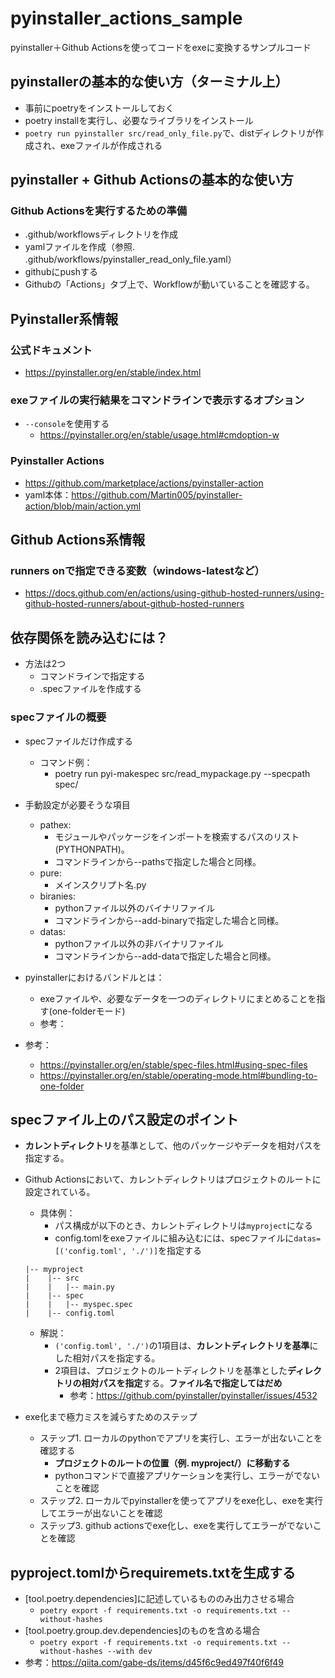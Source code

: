 # pyinstaller_actions_sample
pyinstaller＋Github Actionsを使ってコードをexeに変換するサンプルコード

## pyinstallerの基本的な使い方（ターミナル上）
- 事前にpoetryをインストールしておく
- poetry installを実行し、必要なライブラリをインストール
- `poetry run pyinstaller src/read_only_file.py`で、distディレクトリが作成され、exeファイルが作成される

## pyinstaller + Github Actionsの基本的な使い方
### Github Actionsを実行するための準備
- .github/workflowsディレクトリを作成
- yamlファイルを作成（参照. .github/workflows/pyinstaller_read_only_file.yaml）
- githubにpushする
- Githubの「Actions」タブ上で、Workflowが動いていることを確認する。

## Pyinstaller系情報
### 公式ドキュメント
- https://pyinstaller.org/en/stable/index.html

### exeファイルの実行結果をコマンドラインで表示するオプション
- `--console`を使用する
  - https://pyinstaller.org/en/stable/usage.html#cmdoption-w

### Pyinstaller Actions
- https://github.com/marketplace/actions/pyinstaller-action
- yaml本体：https://github.com/Martin005/pyinstaller-action/blob/main/action.yml

## Github Actions系情報
### runners onで指定できる変数（windows-latestなど）
- https://docs.github.com/en/actions/using-github-hosted-runners/using-github-hosted-runners/about-github-hosted-runners



## 依存関係を読み込むには？
- 方法は2つ
  - コマンドラインで指定する
  - .specファイルを作成する

### specファイルの概要
- specファイルだけ作成する
  - コマンド例：
    - poetry run pyi-makespec src/read_mypackage.py --specpath spec/

- 手動設定が必要そうな項目
  - pathex: 
    - モジュールやパッケージをインポートを検索するパスのリスト(PYTHONPATH)。
    - コマンドラインから--pathsで指定した場合と同様。
  - pure:
    - メインスクリプト名.py
  - biranies:
    - pythonファイル以外のバイナリファイル
    - コマンドラインから--add-binaryで指定した場合と同様。
  - datas:
    - pythonファイル以外の非バイナリファイル
    - コマンドラインから--add-dataで指定した場合と同様。

- pyinstallerにおけるバンドルとは：
  - exeファイルや、必要なデータを一つのディレクトリにまとめることを指す(one-folderモード)
  - 参考：

- 参考：
  - https://pyinstaller.org/en/stable/spec-files.html#using-spec-files
  - https://pyinstaller.org/en/stable/operating-mode.html#bundling-to-one-folder


## specファイル上のパス設定のポイント
- **カレントディレクトリ**を基準として、他のパッケージやデータを相対パスを指定する。
- Github Actionsにおいて、カレントディレクトリはプロジェクトのルートに設定されている。
  - 具体例：
    - パス構成が以下のとき、カレントディレクトリは```myproject```になる
    - config.tomlをexeファイルに組み込むには、specファイルに```datas=[('config.toml', './')]```を指定する
  ```
  |-- myproject
  |    |-- src
  |    |   |-- main.py
  |    |-- spec
  |    |   |-- myspec.spec
  |    |-- config.toml
  ```
  - 解説：
    - ```('config.toml', './')```の1項目は、**カレントディレクトリを基準**にした相対パスを指定する。
    - 2項目は、プロジェクトのルートディレクトリを基準とした**ディレクトリの相対パスを指定**する。**ファイル名で指定してはだめ**
      - 参考：https://github.com/pyinstaller/pyinstaller/issues/4532

- exe化まで極力ミスを減らすためのステップ
  - ステップ1. ローカルのpythonでアプリを実行し、エラーが出ないことを確認する
    - **プロジェクトのルートの位置（例. myproject/）に移動する**
    - pythonコマンドで直接アプリケーションを実行し、エラーがでないことを確認
  - ステップ2. ローカルでpyinstallerを使ってアプリをexe化し、exeを実行してエラーが出ないことを確認
  - ステップ3. github actionsでexe化し、exeを実行してエラーがでないことを確認


## pyproject.tomlからrequiremets.txtを生成する
- [tool.poetry.dependencies]に記述しているもののみ出力させる場合
  - ```poetry export -f requirements.txt -o requirements.txt --without-hashes```
- [tool.poetry.group.dev.dependencies]のものを含める場合
  - ```poetry export -f requirements.txt -o requirements.txt --without-hashes --with dev```
- 参考：https://qiita.com/gabe-ds/items/d45f6c9ed497f40f6f49